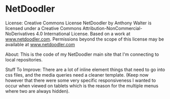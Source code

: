 # NetDoodler
License: Creative Commons License
NetDoodler by Anthony Walter is licensed under a Creative Commons Attribution-NonCommercial-NoDerivatives 4.0 International License.
Based on a work at www.netdoodler.com.
Permissions beyond the scope of this license may be available at www.netdoodler.com


About: This is the code of my NetDoodler main site that I'm connecting to local repositories.

Stuff To Improve: There are a lot of inline element things that need to go into css files, and the media queries need a cleaner template. (Keep now however that there were some very specific responsiveness I wanted to occur when viewed on tablets which is the reason for the multiple menus where two are always hidden).
